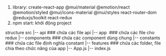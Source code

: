 1. library: create-react-app 
            @mui/material @emotion/react @emotion/styled 
            @mui/icons-material
            @mui/styles
            react-router-dom
            @reduxjs/toolkit react-redux
2. npm start: khởi động project

structure
src
|-- api				### chứa các file api
|-- app 			### chứa các file cho redux
|-- components 		### chứa các component dùng chung
|-- constants		### chứa các file định nghĩa constant
|-- features		### chứa các folder, file chia theo chức năng của app
|-- App.js
|-- index.js

